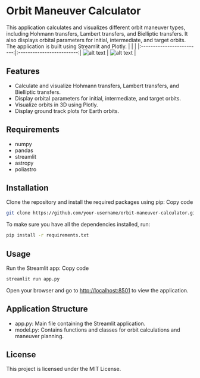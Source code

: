 # Orbit Maneuver Calculator

This application calculates and visualizes different orbit maneuver types, including Hohmann transfers, Lambert transfers, and Bielliptic transfers. It also displays orbital parameters for initial, intermediate, and target orbits. The application is built using Streamlit and Plotly.
| | |
|:-------------------------:|:-------------------------:|
![alt text](https://github.com/JMMonte/Astrodynamics-visualizer-calculator/blob/main/Screenshot%202023-04-18%20at%2003.45.37.png?raw=true) | ![alt text](https://github.com/JMMonte/Astrodynamics-visualizer-calculator/blob/main/Screenshot%202023-04-18%20at%2003.47.47.png?raw=true) |


## Features

- Calculate and visualize Hohmann transfers, Lambert transfers, and Bielliptic transfers.
- Display orbital parameters for initial, intermediate, and target orbits.
- Visualize orbits in 3D using Plotly.
- Display ground track plots for Earth orbits.

## Requirements

- numpy
- pandas
- streamlit
- astropy
- poliastro

## Installation

Clone the repository and install the required packages using pip:
Copy code

```bash
git clone https://github.com/your-username/orbit-maneuver-calculator.git cd orbit-maneuver-calculator pip install -r requirements.txt
```

To make sure you have all the dependencies installed, run:

```bash
pip install -r requirements.txt
```

## Usage

Run the Streamlit app:
Copy code

```bash
streamlit run app.py
```

Open your browser and go to <http://localhost:8501> to view the application.

## Application Structure

- app.py: Main file containing the Streamlit application.
- model.py: Contains functions and classes for orbit calculations and maneuver planning.

## License

This project is licensed under the MIT License.
